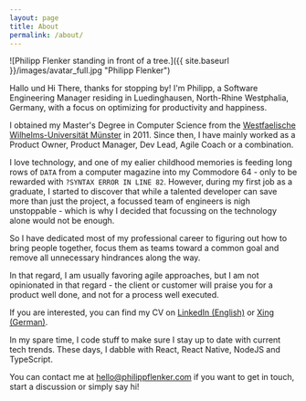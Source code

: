 ```yaml
---
layout: page
title: About
permalink: /about/
---
```


![Philipp Flenker standing in front of a tree.]({{ site.baseurl }}/images/avatar_full.jpg "Philipp Flenker")


Hallo und Hi There, thanks for stopping by! I'm Philipp, a Software Engineering Manager residing in Luedinghausen, North-Rhine Westphalia, Germany, with a focus on optimizing for productivity and happiness.

I obtained my Master's Degree in Computer Science from the [Westfaelische Wilhelms-Universität Münster](https://www.uni-muenster.de) in 2011. Since then, I have mainly worked as a Product Owner, Product Manager, Dev Lead, Agile Coach or a combination.

I love technology, and one of my ealier childhood memories is feeding long rows of `DATA` from a computer magazine into my Commodore 64 - only to be rewarded with `?SYNTAX ERROR IN LINE 82`. However, during my first job as a graduate, I started to discover that while a talented developer can save more than just the project, a focussed team of engineers is nigh unstoppable - which is why I decided that focussing on the technology alone would not be enough.

So I have dedicated most of my professional career to figuring out how to bring people together, focus them as teams toward a common goal and remove all unnecessary hindrances along the way.

In that regard, I am usually favoring agile approaches, but I am not opinionated in that regard - the client or customer will praise you for a product well done, and not for a process well executed.

If you are interested, you can find my CV on [LinkedIn (English)](https://www.linkedin.com/in/pflenker/) or [Xing (German)](https://www.xing.com/profile/Philipp_Flenker/).

In my spare time, I code stuff to make sure I stay up to date with current tech trends. These days, I dabble with React, React Native, NodeJS and TypeScript. 

You can contact me at [hello@philippflenker.com](mailto:hello@philippflenker.com) if you want to get in touch, start a discussion or simply say hi!
